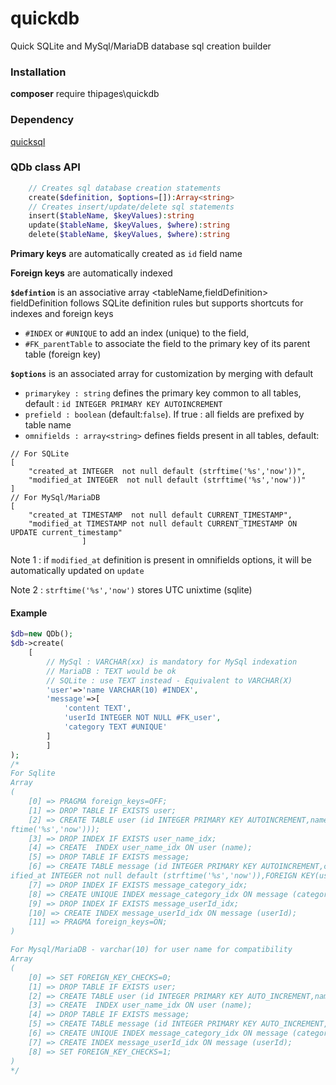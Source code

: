 # quickdb
Quick SQLite and MySql/MariaDB database sql creation builder

### Installation
**composer** require thipages\quickdb

### Dependency
[quicksql](https://github.com/thipages/quicksql)

### QDb class API

```php
    // Creates sql database creation statements
    create($definition, $options=[]):Array<string>
    // Creates insert/update/delete sql statements
    insert($tableName, $keyValues):string 
    update($tableName, $keyValues, $where):string
    delete($tableName, $keyValues, $where):string
```
**Primary keys** are automatically created as `id` field name

**Foreign keys** are automatically indexed

**`$defintion`** is an associative array <tableName,fieldDefinition>
fieldDefinition follows SQLite definition rules but supports shortcuts for indexes and foreign keys
- `#INDEX` or `#UNIQUE` to add an index (unique) to the field,
- `#FK_parentTable` to associate the field to the primary key of its parent table (foreign key)

**`$options`** is an associated array for customization by merging with default
- `primarykey : string` defines the primary key common to all tables, default : `id INTEGER PRIMARY KEY AUTOINCREMENT`
- `prefield : boolean` (default:`false`). If true : all fields are prefixed by table name
- `omnifields : array<string>` defines fields present in all tables, default:
```
// For SQLite
[
    "created_at INTEGER  not null default (strftime('%s','now'))",
    "modified_at INTEGER  not null default (strftime('%s','now'))"
]
// For MySql/MariaDB
[
    "created_at TIMESTAMP  not null default CURRENT_TIMESTAMP",
    "modified_at TIMESTAMP not null default CURRENT_TIMESTAMP ON UPDATE current_timestamp"
                ]
```
Note 1 : if `modified_at` definition is present in omnifields options, it will be automatically updated on `update`

Note 2 : `strftime('%s','now')` stores UTC unixtime (sqlite)
#### Example
```php
$db=new QDb();
$db->create(
    [
        // MySql : VARCHAR(xx) is mandatory for MySql indexation
        // MariaDB : TEXT would be ok
        // SQLite : use TEXT instead - Equivalent to VARCHAR(X)
        'user'=>'name VARCHAR(10) #INDEX', 
        'message'=>[
            'content TEXT',
            'userId INTEGER NOT NULL #FK_user',
            'category TEXT #UNIQUE'
        ]
        ]
);
/*
For Sqlite
Array
(
    [0] => PRAGMA foreign_keys=OFF;
    [1] => DROP TABLE IF EXISTS user;
    [2] => CREATE TABLE user (id INTEGER PRIMARY KEY AUTOINCREMENT,name VARCHAR(10),created_at INTEGER not null default (strftime('%s','now')),modified_at INTEGER not null default (str
ftime('%s','now')));
    [3] => DROP INDEX IF EXISTS user_name_idx;
    [4] => CREATE  INDEX user_name_idx ON user (name);
    [5] => DROP TABLE IF EXISTS message;
    [6] => CREATE TABLE message (id INTEGER PRIMARY KEY AUTOINCREMENT,content TEXT,userId INTEGER NOT NULL ,category TEXT,created_at INTEGER not null default (strftime('%s','now')),mod
ified_at INTEGER not null default (strftime('%s','now')),FOREIGN KEY(userId) REFERENCES user(id));
    [7] => DROP INDEX IF EXISTS message_category_idx;
    [8] => CREATE UNIQUE INDEX message_category_idx ON message (category);
    [9] => DROP INDEX IF EXISTS message_userId_idx;
    [10] => CREATE INDEX message_userId_idx ON message (userId);
    [11] => PRAGMA foreign_keys=ON;
)

For Mysql/MariaDB - varchar(10) for user name for compatibility
Array
(
    [0] => SET FOREIGN_KEY_CHECKS=0;
    [1] => DROP TABLE IF EXISTS user;
    [2] => CREATE TABLE user (id INTEGER PRIMARY KEY AUTO_INCREMENT,name VARCHAR(10),created_at TIMESTAMP not null default CURRENT_TIMESTAMP,modified_at TIMESTAMP not null default CURRENT_TIMESTAMP ON UPDATE current_timestamp);
    [3] => CREATE  INDEX user_name_idx ON user (name);
    [4] => DROP TABLE IF EXISTS message;
    [5] => CREATE TABLE message (id INTEGER PRIMARY KEY AUTO_INCREMENT,content TEXT,userId INTEGER NOT NULL ,category TEXT,created_at TIMESTAMP not null default CURRENT_TIMESTAMP,modified_at TIMESTAMP not null default CURRENT_TIMESTAMP ON UPDATE current_timestamp,FOREIGN KEY(userId) REFERENCES user(id));
    [6] => CREATE UNIQUE INDEX message_category_idx ON message (category);
    [7] => CREATE INDEX message_userId_idx ON message (userId);
    [8] => SET FOREIGN_KEY_CHECKS=1;
)
*/
```
